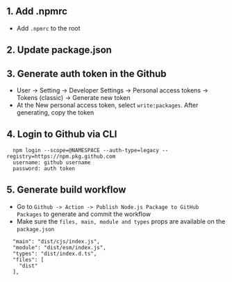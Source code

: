 ## 1. Add .npmrc

- Add `.npmrc` to the root

## 2. Update package.json

## 3. Generate auth token in the Github

- User -> Setting -> Developer Settings -> Personal access tokens -> Tokens (classic) -> Generate new token
- At the New personal access token, select `write:packages`. After generating, copy the token

## 4. Login to Github via CLI

```
  npm login --scope=@NAMESPACE --auth-type=legacy --registry=https://npm.pkg.github.com
  username: github username
  password: auth token
```

## 5. Generate build workflow

- Go to `Github -> Action -> Publish Node.js Package to GitHub Packages` to generate and commit the workflow
- Make sure the `files, main, module and types` props are available on the `package.json`

```
  "main": "dist/cjs/index.js",
  "module": "dist/esm/index.js",
  "types": "dist/index.d.ts",
  "files": [
    "dist"
  ],
```
